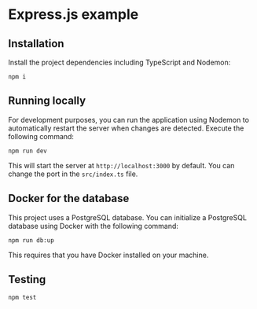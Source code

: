# Express.js example

## Installation

Install the project dependencies including TypeScript and Nodemon:

```
npm i
```

## Running locally

For development purposes, you can run the application using Nodemon to automatically restart the server when changes are detected. Execute the following command:

```
npm run dev
```

This will start the server at `http://localhost:3000` by default. You can change the port in the `src/index.ts` file.

## Docker for the database

This project uses a PostgreSQL database. You can initialize a PostgreSQL database using Docker with the following command:

```
npm run db:up
```

This requires that you have Docker installed on your machine.

## Testing

```bash
npm test
```
